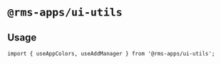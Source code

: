 # `@rms-apps/ui-utils`

## Usage

```
import { useAppColors, useAddManager } from '@rms-apps/ui-utils';
```
